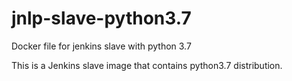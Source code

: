 # jnlp-slave-python3.7
Docker file for jenkins slave with python 3.7

This is a Jenkins slave image that contains python3.7 distribution. 

